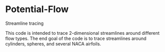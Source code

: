 # Potential-Flow
Streamline tracing 

This code is intended to trace 2-dimensional streamlines around different flow types. The end goal of the code is to trace streamlines around cylinders, spheres, and several NACA airfoils. 